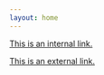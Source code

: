 ```yaml
---
layout: home
---
```


<!-- This includes Font Awesome icon kit. FA used by default as external link marker. -->
<script src="https://kit.fontawesome.com/91bcc43528.js" crossorigin="anonymous"></script>

[This is an internal link.](/about/)

[This is an external link.](https://github.com/)
